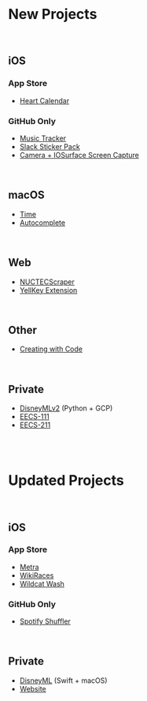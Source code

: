 <br>

# New Projects

<br>

## iOS

### App Store

- [Heart Calendar](https://github.com/atfinke/heart-cal)

### GitHub Only

- [Music Tracker](https://github.com/atfinke/Music-Tracker)
- [Slack Sticker Pack](https://github.com/atfinke/SlackStickerPack)
- [Camera + IOSurface Screen Capture](https://github.com/atfinke/Camera-IOSurfaceCapture)

<br>

## macOS

- [Time](https://github.com/atfinke/time)
- [Autocomplete](https://github.com/atfinke/Autocomplete)

<br>

## Web

- [NUCTECScraper](https://github.com/atfinke/NUCTECScraper)
- [YellKey Extension](https://github.com/atfinke/YellKey-Extension)

<br>

## Other

- [Creating with Code](https://github.com/atfinke/CreatingWithCode)

<br>

## Private

- [DisneyMLv2](https://github.com/atfinke/DisneyMLv2) (Python + GCP)
- [EECS-111](https://github.com/atfinke/EECS-111)
- [EECS-211](https://github.com/atfinke/EECS-211)

<br>
<br>

# Updated Projects

<br>

## iOS

### App Store

- [Metra](https://github.com/atfinke/Metra)
- [WikiRaces](https://github.com/atfinke/WikiRaces)
- [Wildcat Wash](https://github.com/atfinke/Wildcat-Wash)

### GitHub Only

- [Spotify Shuffler](https://github.com/atfinke/SpotifyShuffler)

<br>

## Private

- [DisneyML](https://github.com/atfinke/DisneyML) (Swift + macOS)
- [Website](https://github.com/atfinke/Website)
